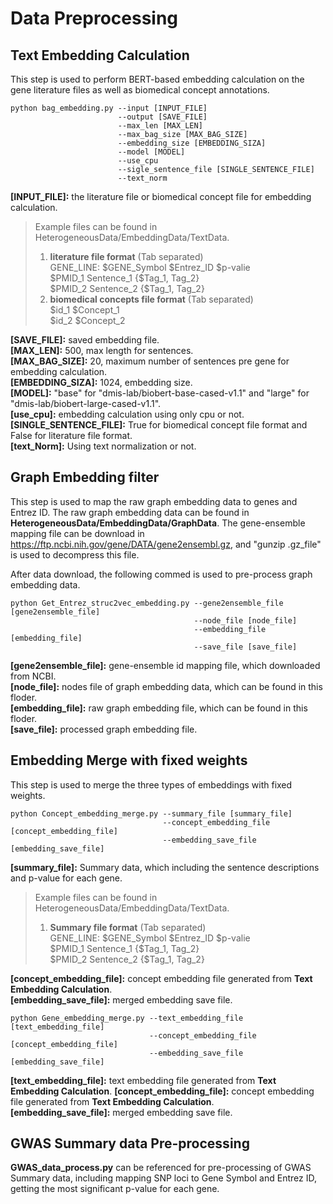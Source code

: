# Data Preprocessing

## Text Embedding Calculation
This step is used to perform BERT-based embedding calculation on the gene literature files as well as biomedical concept annotations.


    python bag_embedding.py --input [INPUT_FILE]
                            --output [SAVE_FILE]
                            --max_len [MAX_LEN]
                            --max_bag_size [MAX_BAG_SIZE]
                            --embedding_size [EMBEDDING_SIZA]
                            --model [MODEL]
                            --use_cpu
                            --sigle_sentence_file [SINGLE_SENTENCE_FILE]
                            --text_norm 
                               
**\[INPUT_FILE]:** the literature file or biomedical concept file for embedding calculation.    
> Example files can be found in HeterogeneousData/EmbeddingData/TextData.   
> 1. **literature file format** (Tab separated)   
> GENE_LINE:    $GENE_Symbol    $Entrez_ID  $p-valie  
> $PMID_1 Sentence_1   {$Tag_1, Tag_2}  
> $PMID_2 Sentence_2   {$Tag_1, Tag_2}  
> 2. **biomedical concepts file format** (Tab separated)  
> $id_1 $Concept_1  
> $id_2 $Concept_2  

**\[SAVE_FILE]:** saved embedding file.  
**\[MAX_LEN]:** 500, max length for sentences.    
**\[MAX_BAG_SIZE]:** 20, maximum number of sentences pre gene for embedding calculation.  
**\[EMBEDDING_SIZA]:**  1024, embedding size.  
**\[MODEL]:** "base" for "dmis-lab/biobert-base-cased-v1.1" and "large" for "dmis-lab/biobert-large-cased-v1.1".  
**\[use_cpu]:** embedding calculation using only cpu or not.  
**\[SINGLE_SENTENCE_FILE]:** True for biomedical concept file format and False for literature file format.    
**\[text_Norm]:** Using text normalization or not.  

## Graph Embedding filter
This step is used to map the raw graph embedding data to genes and Entrez ID. The raw graph embedding data can be found in **HeterogeneousData/EmbeddingData/GraphData**. The gene-ensemble mapping file can be download in https://ftp.ncbi.nih.gov/gene/DATA/gene2ensembl.gz, and "gunzip .gz_file" is used to decompress this file.  

After data download, the following commed is used to pre-process graph embedding data.


    python Get_Entrez_struc2vec_embedding.py --gene2ensemble_file [gene2ensemble_file]
                                             --node_file [node_file]
                                             --embedding_file [embedding_file]
                                             --save_file [save_file]

**\[gene2ensemble_file]:** gene-ensemble id mapping file, which downloaded from NCBI.    
**\[node_file]:** nodes file of graph embedding data, which can be found in this floder.  
**\[embedding_file]:** raw graph embedding file, which can be found in this floder.    
**\[save_file]:** processed graph embedding file.  

## Embedding Merge with fixed weights
This step is used to merge the three types of embeddings with fixed weights.


    python Concept_embedding_merge.py --summary_file [summary_file]
                                      --concept_embedding_file [concept_embedding_file]
                                      --embedding_save_file [embedding_save_file]

**\[summary_file]:** Summary data, which including the sentence descriptions and p-value for each gene.    
> Example files can be found in HeterogeneousData/EmbeddingData/TextData.   
> 1. **Summary file format** (Tab separated)   
> GENE_LINE:    $GENE_Symbol    $Entrez_ID  $p-valie  
> $PMID_1 Sentence_1   {$Tag_1, Tag_2}  
> $PMID_2 Sentence_2   {$Tag_1, Tag_2}  

**\[concept_embedding_file]:** concept embedding file generated from **Text Embedding Calculation**.  
**\[embedding_save_file]:** merged embedding save file.    


    python Gene_embedding_merge.py --text_embedding_file [text_embedding_file]
                                   --concept_embedding_file [concept_embedding_file]
                                   --embedding_save_file [embedding_save_file]

**\[text_embedding_file]:** text embedding file generated from **Text Embedding Calculation**.
**\[concept_embedding_file]:** concept embedding file generated from **Text Embedding Calculation**.  
**\[embedding_save_file]:** merged embedding save file.    



## GWAS Summary data Pre-processing
**GWAS_data_process.py** can be referenced for pre-processing of GWAS Summary data, including mapping SNP loci to Gene Symbol and Entrez ID, getting the most significant p-value for each gene.



